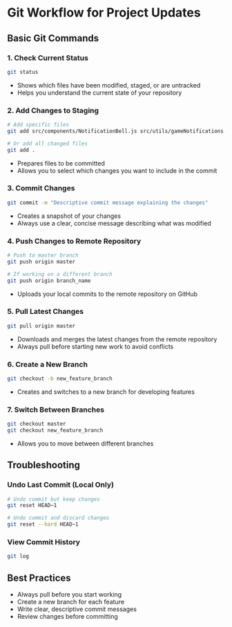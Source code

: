 # Git Workflow for Project Updates

## Basic Git Commands

### 1. Check Current Status
```bash
git status
```
- Shows which files have been modified, staged, or are untracked
- Helps you understand the current state of your repository

### 2. Add Changes to Staging
```bash
# Add specific files
git add src/components/NotificationBell.js src/utils/gameNotifications.js

# Or add all changed files
git add .
```
- Prepares files to be committed
- Allows you to select which changes you want to include in the commit

### 3. Commit Changes
```bash
git commit -m "Descriptive commit message explaining the changes"
```
- Creates a snapshot of your changes
- Always use a clear, concise message describing what was modified

### 4. Push Changes to Remote Repository
```bash
# Push to master branch
git push origin master

# If working on a different branch
git push origin branch_name
```
- Uploads your local commits to the remote repository on GitHub

### 5. Pull Latest Changes
```bash
git pull origin master
```
- Downloads and merges the latest changes from the remote repository
- Always pull before starting new work to avoid conflicts

### 6. Create a New Branch
```bash
git checkout -b new_feature_branch
```
- Creates and switches to a new branch for developing features

### 7. Switch Between Branches
```bash
git checkout master
git checkout new_feature_branch
```
- Allows you to move between different branches

## Troubleshooting

### Undo Last Commit (Local Only)
```bash
# Undo commit but keep changes
git reset HEAD~1

# Undo commit and discard changes
git reset --hard HEAD~1
```

### View Commit History
```bash
git log
```

## Best Practices
- Always pull before you start working
- Create a new branch for each feature
- Write clear, descriptive commit messages
- Review changes before committing
